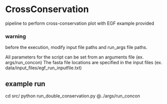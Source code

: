 # CrossConservation
pipeline to perform cross-conservation plot with EGF example provided

### warning
before the execution, modify input file paths and run_args file paths.

All parameters for the script can be set from an arguments file (ex. args/run_concon) 
The fasta file locations are specified in the input files (ex. data/input_files/egf_run_inputfile.txt)

## example run

cd src/
python run_double_conservation.py @../args/run_concon
